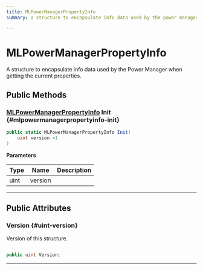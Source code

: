 ```yaml
---
title: MLPowerManagerPropertyInfo
summary: a structure to encapsulate info data used by the power manager when getting the current properties. 

---
```


# MLPowerManagerPropertyInfo




A structure to encapsulate info data used by the Power Manager when getting the current properties.   





## Public Methods

### [MLPowerManagerPropertyInfo](/versioned_docs/version-14-Jun-2023/unity-api/api/UnityEngine.XR.MagicLeap/MLPowerManager/NativeBindings/UnityEngine.XR.MagicLeap.MLPowerManager.NativeBindings.MLPowerManagerPropertyInfo.md) Init {#mlpowermanagerpropertyinfo-init}

```csharp
public static MLPowerManagerPropertyInfo Init(
    uint version =1
)
```


**Parameters**

| Type | Name  | Description  | 
|--|--|--|
| uint |version||






-----------

## Public Attributes

### Version {#uint-version}

Version of this structure. 

```csharp

public uint Version;

```






-----------


